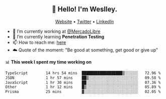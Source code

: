 <h2 align="center">👋 Hello! I'm Weslley.</h2>
<p align="center">
  <a href="http://weslleyneri.com.br">Website</a> •
  <a href="https://twitter.com/Weslley_Neri">Twitter</a> •
  <a href="https://www.linkedin.com/in/weslley-neri-3658908b">LinkedIn</a>
</p>


- 🔭 I’m currently working at [@MercadoLibre](https://github.com/mercadolibre)
- 🌱 I’m currently learning **Penetration Testing**
- 📫 How to reach me: [here](mailto:weslley39@gmail.com)
- ☁️ Quote of the moment: "Be good at something, get good or give up"

📊 **This week I spent my time working on**
<!--START_SECTION:waka-->

```txt
TypeScript        14 hrs 54 mins  ██████████████████▒░░░░░░   72.96 %
JSON              1 hr 57 mins    ██▒░░░░░░░░░░░░░░░░░░░░░░   09.58 %
JavaScript        1 hr 30 mins    ██░░░░░░░░░░░░░░░░░░░░░░░   07.36 %
Other             1 hr 12 mins    █▒░░░░░░░░░░░░░░░░░░░░░░░   05.89 %
Prisma            25 mins         ▓░░░░░░░░░░░░░░░░░░░░░░░░   02.05 %
```

<!--END_SECTION:waka-->

<!-- Inspired by https://github.com/gruselhaus/gruselhaus -->